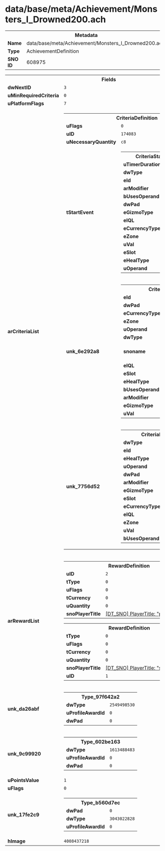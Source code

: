 <h1>data/base/meta/Achievement/Monsters_I_Drowned200.ach</h1><table><tr><th colspan="100%">Metadata</th></tr><tr><td><b>Name</b></td><td>data/base/meta/Achievement/Monsters_I_Drowned200.ach</td></tr><tr><td><b>Type</b></td><td>AchievementDefinition</td></tr><tr><td><b>SNO ID</b></td><td>608975</td></tr></table>

<table><tr><th colspan="100%">Fields</th></tr><tr><td><b>dwNextID</b></td><td><code>3</code></td></tr><tr><td><b>uMinRequiredCriteria</b></td><td><code>0</code></td></tr><tr><td><b>uPlatformFlags</b></td><td><code>7</code></td></tr><tr><td><b>arCriteriaList</b></td><td><table><tr><th colspan="100%">CriteriaDefinition</th></tr><tr><td><b>uFlags</b></td><td><code>0</code></td></tr><tr><td><b>uID</b></td><td><code>174083</code></td></tr><tr><td><b>uNecessaryQuantity</b></td><td><code>c8</code></td></tr><tr><td><b>tStartEvent</b></td><td><table><tr><th colspan="100%">CriteriaStartEvent</th></tr><tr><td><b>uTimerDuration</b></td><td><code>0</code></td></tr><tr><td><b>dwType</b></td><td><code>4286658627</code></td></tr><tr><td><b>eId</b></td><td><code>0</code></td></tr><tr><td><b>arModifier</b></td><td></td></tr><tr><td><b>bUsesOperand</b></td><td><code>0</code></td></tr><tr><td><b>dwPad</b></td><td><code>0</code></td></tr><tr><td><b>eGizmoType</b></td><td><code>0</code></td></tr><tr><td><b>eIQL</b></td><td><code>0</code></td></tr><tr><td><b>eCurrencyType</b></td><td><code>0</code></td></tr><tr><td><b>eZone</b></td><td><code>0</code></td></tr><tr><td><b>uVal</b></td><td><code>0</code></td></tr><tr><td><b>eSlot</b></td><td><code>0</code></td></tr><tr><td><b>eHealType</b></td><td><code>0</code></td></tr><tr><td><b>uOperand</b></td><td><code>0</code></td></tr></table>

</td></tr><tr><td><b>unk_6e292a8</b></td><td><table><tr><th colspan="100%">CriteriaEvent</th></tr><tr><td><b>eId</b></td><td><code>102</code></td></tr><tr><td><b>dwPad</b></td><td><code>0</code></td></tr><tr><td><b>eCurrencyType</b></td><td><code>0</code></td></tr><tr><td><b>eZone</b></td><td><code>0</code></td></tr><tr><td><b>uOperand</b></td><td><code>30249</code></td></tr><tr><td><b>dwType</b></td><td><code>3196250645</code></td></tr><tr><td><b>snoname</b></td><td><a href="#UKNOWN">[DT_SNO_NAME] MonsterFamily: "drowned"</a></td></tr><tr><td><b>eIQL</b></td><td><code>0</code></td></tr><tr><td><b>eSlot</b></td><td><code>0</code></td></tr><tr><td><b>eHealType</b></td><td><code>0</code></td></tr><tr><td><b>bUsesOperand</b></td><td><code>1</code></td></tr><tr><td><b>arModifier</b></td><td></td></tr><tr><td><b>eGizmoType</b></td><td><code>0</code></td></tr><tr><td><b>uVal</b></td><td><code>0</code></td></tr></table>

</td></tr><tr><td><b>unk_7756d52</b></td><td><table><tr><th colspan="100%">CriteriaEvent</th></tr><tr><td><b>dwType</b></td><td><code>3196250645</code></td></tr><tr><td><b>eId</b></td><td><code>0</code></td></tr><tr><td><b>eHealType</b></td><td><code>0</code></td></tr><tr><td><b>uOperand</b></td><td><code>0</code></td></tr><tr><td><b>dwPad</b></td><td><code>0</code></td></tr><tr><td><b>arModifier</b></td><td></td></tr><tr><td><b>eGizmoType</b></td><td><code>0</code></td></tr><tr><td><b>eSlot</b></td><td><code>0</code></td></tr><tr><td><b>eCurrencyType</b></td><td><code>0</code></td></tr><tr><td><b>eIQL</b></td><td><code>0</code></td></tr><tr><td><b>eZone</b></td><td><code>0</code></td></tr><tr><td><b>uVal</b></td><td><code>0</code></td></tr><tr><td><b>bUsesOperand</b></td><td><code>0</code></td></tr></table>

</td></tr></table>


</td></tr><tr><td><b>arRewardList</b></td><td><table><tr><th colspan="100%">RewardDefinition</th></tr><tr><td><b>uID</b></td><td><code>2</code></td></tr><tr><td><b>tType</b></td><td><code>0</code></td></tr><tr><td><b>uFlags</b></td><td><code>0</code></td></tr><tr><td><b>tCurrency</b></td><td><code>0</code></td></tr><tr><td><b>uQuantity</b></td><td><code>0</code></td></tr><tr><td><b>snoPlayerTitle</b></td><td><a href="..\PlayerTitle\prefix_rusted.pt">[DT_SNO] PlayerTitle: "prefix_rusted"</a></td></tr></table>


<table><tr><th colspan="100%">RewardDefinition</th></tr><tr><td><b>tType</b></td><td><code>0</code></td></tr><tr><td><b>uFlags</b></td><td><code>0</code></td></tr><tr><td><b>tCurrency</b></td><td><code>0</code></td></tr><tr><td><b>uQuantity</b></td><td><code>0</code></td></tr><tr><td><b>snoPlayerTitle</b></td><td><a href="..\PlayerTitle\suffix_wretch.pt">[DT_SNO] PlayerTitle: "suffix_wretch"</a></td></tr><tr><td><b>uID</b></td><td><code>1</code></td></tr></table>


</td></tr><tr><td><b>unk_da26abf</b></td><td><table><tr><th colspan="100%">Type_97f642a2</th></tr><tr><td><b>dwType</b></td><td><code>2549498530</code></td></tr><tr><td><b>uProfileAwardId</b></td><td><code>0</code></td></tr><tr><td><b>dwPad</b></td><td><code>0</code></td></tr></table>

</td></tr><tr><td><b>unk_9c99920</b></td><td><table><tr><th colspan="100%">Type_602be163</th></tr><tr><td><b>dwType</b></td><td><code>1613488483</code></td></tr><tr><td><b>uProfileAwardId</b></td><td><code>0</code></td></tr><tr><td><b>dwPad</b></td><td><code>0</code></td></tr></table>

</td></tr><tr><td><b>uPointsValue</b></td><td><code>1</code></td></tr><tr><td><b>uFlags</b></td><td><code>0</code></td></tr><tr><td><b>unk_17fe2c9</b></td><td><table><tr><th colspan="100%">Type_b560d7ec</th></tr><tr><td><b>dwPad</b></td><td><code>0</code></td></tr><tr><td><b>dwType</b></td><td><code>3043022828</code></td></tr><tr><td><b>uProfileAwardId</b></td><td><code>0</code></td></tr></table>

</td></tr><tr><td><b>hImage</b></td><td><code>4008437218</code></td></tr></table>

